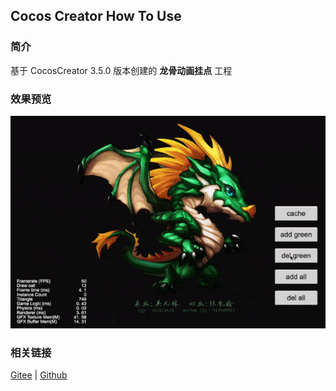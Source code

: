 ## Cocos Creator How To Use

### 简介

基于 CocosCreator 3.5.0 版本创建的 **龙骨动画挂点** 工程

### 效果预览
![image](../../../gif/202203/2022030404.gif)

### 相关链接
[Gitee](https://gitee.com/mirrors_cocos-creator/test-cases-3d/tree/v3.0/assets/cases/dragonbones) | [Github](https://github.com/cocos-creator/test-cases-3d/tree/v3.0/assets/cases/dragonbones)